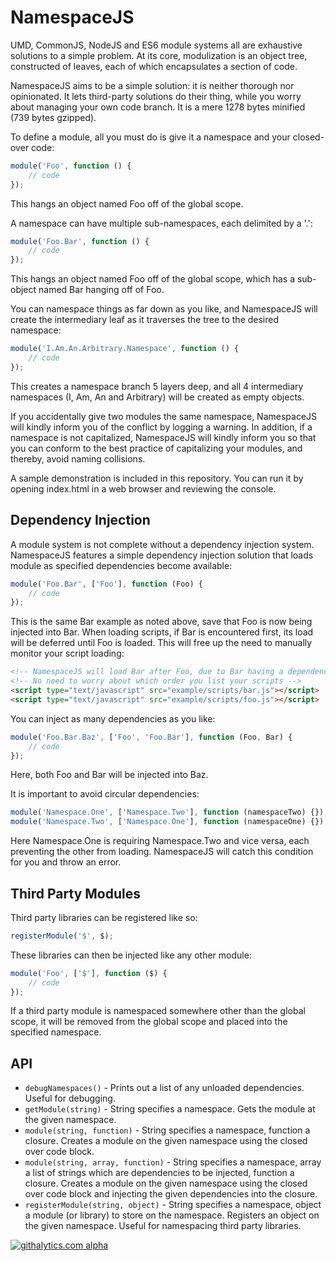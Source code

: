 NamespaceJS
===========

UMD, CommonJS, NodeJS and ES6 module systems all are exhaustive solutions to a simple problem. At its core, modulization is an object tree, constructed of leaves, each of which encapsulates a section of code.

NamespaceJS aims to be a simple solution: it is neither thorough nor opinionated. It lets third-party solutions do their thing, while you worry about managing your own code branch. It is a mere 1278 bytes minified (739 bytes gzipped).

To define a module, all you must do is give it a namespace and your closed-over code:

```javascript
module('Foo', function () {
    // code
});
```

This hangs an object named Foo off of the global scope.

A namespace can have multiple sub-namespaces, each delimited by a '.':

```javascript
module('Foo.Bar', function () {
    // code
});
```

This hangs an object named Foo off of the global scope, which has a sub-object named Bar hanging off of Foo.

You can namespace things as far down as you like, and NamespaceJS will create the intermediary leaf as it traverses the tree to the desired namespace:

```javascript
module('I.Am.An.Arbitrary.Namespace', function () {
    // code 
});
```

This creates a namespace branch 5 layers deep, and all 4 intermediary namespaces (I, Am, An and Arbitrary) will be created as empty objects.

If you accidentally give two modules the same namespace, NamespaceJS will kindly inform you of the conflict by logging a warning. In addition, if a namespace is not capitalized, NamespaceJS will kindly inform you so that you can conform to the best practice of capitalizing your modules, and thereby, avoid naming collisions.

A sample demonstration is included in this repository. You can run it by opening index.html in a web browser and reviewing the console.

## Dependency Injection

A module system is not complete without a dependency injection system. NamespaceJS features a simple dependency injection solution that loads module as specified dependencies become available:

```javascript
module('Foo.Bar', ['Foo'], function (Foo) {
    // code
});
```

This is the same Bar example as noted above, save that Foo is now being injected into Bar. When loading scripts, if Bar is encountered first, its load will be deferred until Foo is loaded. This will free up the need to manually monitor your script loading:

```html
<!-- NamespaceJS will load Bar after Foo, due to Bar having a dependency on Foo -->
<!-- No need to worry about which order you list your scripts -->
<script type="text/javascript" src="example/scripts/bar.js"></script>
<script type="text/javascript" src="example/scripts/foo.js"></script>
```

You can inject as many dependencies as you like:

```javascript
module('Foo.Bar.Baz', ['Foo', 'Foo.Bar'], function (Foo, Bar) {
    // code
});
```

Here, both Foo and Bar will be injected into Baz.

It is important to avoid circular dependencies:

```javascript
module('Namespace.One', ['Namespace.Two'], function (namespaceTwo) {});
module('Namespace.Two', ['Namespace.One'], function (namespaceOne) {});
```

Here Namespace.One is requiring Namespace.Two and vice versa, each preventing the other from loading. NamespaceJS will catch this condition for you and throw an error.

## Third Party Modules

Third party libraries can be registered like so:

```javascript
registerModule('$', $);
```

These libraries can then be injected like any other module:

```javascript
module('Foo', ['$'], function ($) {
    // code
});
```

If a third party module is namespaced somewhere other than the global scope, it will be removed from the global scope and placed into the specified namespace.

## API

* `debugNamespaces()` - Prints out a list of any unloaded dependencies. Useful for debugging.
* `getModule(string)` - String specifies a namespace. Gets the module at the given namespace.
* `module(string, function)` - String specifies a namespace, function a closure. Creates a module on the given namespace using the closed over code block.
* `module(string, array, function)` - String specifies a namespace, array a list of strings which are dependencies to be injected, function a closure. Creates a module on the given namespace using the closed over code block and injecting the given dependencies into the closure.
* `registerModule(string, object)` - String specifies a namespace, object a module (or library) to store on the namespace. Registers an object on the given namespace. Useful for namespacing third party libraries.

[![githalytics.com alpha](https://cruel-carlota.pagodabox.com/20e24f332601aac16a37554432cdad67 "githalytics.com")](http://githalytics.com/quidmonkey/namespacejs)

